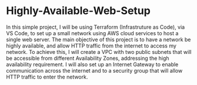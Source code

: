 # Highly-Available-Web-Setup
In this simple project, I will be using Terraform (Infrastruture as Code), via VS Code, to set up a small network using AWS cloud services to host a single web server. The main objective of this project is to have a network be highly available, and allow HTTP traffic from the internet to access my network. To achieve this, I will create a VPC with two public subnets that will be accessible from different Availability Zones, addressing the high availability requirement. I will also set up an Internet Gateway to enable communication across the internet and to a security group that will allow HTTP traffic to enter the network.

